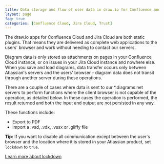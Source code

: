 ```yaml
---
title: Data storage and flow of user data in draw.io for Confluence and Jira Cloud
layout: page
faq: true
categories: [Confluence Cloud, Jira Cloud, Trust]
---
```


The draw.io apps for Confluence Cloud and Jira Cloud are both static plugins. That means they are delivered as complete web applications to the users' browser and work without needing to contact our servers.

Diagram data is only stored as attachments on pages in your Confluence Cloud instance, or on issues in your Jira Cloud instance and nowhere else. When you save and load diagrams, data transfer occurs only between Atlassian's servers and the users' browser - diagram data does not transit through another server during these operations.

There are a couple of cases where data is sent to our *.diagrams.net servers to perform functions where the client browser is not capable of the operation, as detailed below. In these cases the operation is performed, the result returned and both the input and output are not persisted in any way. 

These functions include:

* Export to PDF
* Import a .vsd, .vdx, .vssx or .gliffy file

**Tip:** If you want to disable all communication except between the user's browser and the location where it is stored in your Atlassian product, set ``lockdown`` to ``true``. 

[Learn more about lockdown](/blog/data-governance-lockdown.html)
